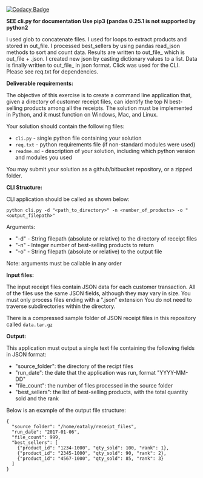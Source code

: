 
[![Codacy Badge](https://api.codacy.com/project/badge/Grade/29040992c24d45298907b52eb5a64fa9)](https://app.codacy.com/manual/QuaxisCorporation4ResearchNInnovation/PyPandasClick-JSON-ETL-Assignment-CLI-with-Options-?utm_source=github.com&utm_medium=referral&utm_content=sysad-aldama/PyPandasClick-JSON-ETL-Assignment-CLI-with-Options-&utm_campaign=Badge_Grade_Dashboard)

**SEE cli.py for documentation**
**Use pip3 (pandas 0.25.1 is not supported by python2**

I used glob to concatenate files. I used for loops to extract products and stored in out_file. I processed best_sellers by using pandas read_json methods to sort and count data. Results are written to out_file_ which is out_file + .json. I created new json by casting dictionary values to a list. Data is finally written to out_file_ in json format. Click was used for the CLI. Please see req.txt for dependencies.

**Deliverable requirements:**

The objective of this exercise is to create a command line application that, given a directory of customer receipt files, can identify the top N best-selling products among all the receipts. The solution must be implemented in Python, and it must function on Windows, Mac, and Linux.

Your solution should contain the following files:

- `cli.py` - single python file containing your solution
- `req.txt` - python requirements file (if non-standard modules were used)
- `readme.md` - description of your solution, including which python version and modules you used

You may submit your solution as a github/bitbucket repository, or a zipped folder.

**CLI Structure:**

CLI application should be called as shown below:

`python cli.py -d "<path_to_directory>" -n <number_of_products> -o "<output_filepath>"`

Arguments:

- "-d" - String filepath (absolute or relative) to the directory of receipt files
- "-n" - Integer number of best-selling products to return
- "-o" - String filepath (absolute or relative) to the output file

Note: arguments must be callable in any order

**Input files:**

The input receipt files contain JSON data for each customer transaction. All of the files use the same JSON fields, although they may vary in size. You must only process files ending with a ".json" extension You do not need to traverse subdirectories within the directory.

There is a compressed sample folder of JSON receipt files in this repository called `data.tar.gz`

**Output:**

This application must output a single text file containing the following fields in JSON format:

- "source_folder": the directory of the recipt files
- "run_date": the date that the application was run, format "YYYY-MM-DD"
- "file_count": the number of files processed in the source folder
- "best_sellers": the list of best-selling products, with the total quantity sold and the rank

Below is an example of the output file structure:

```
{
  "source_folder": "/home/eataly/receipt_files",
  "run_date": "2017-01-06",
  "file_count": 999,
  "best_sellers": [
    {"product_id": "1234-1000", "qty_sold": 100, "rank": 1},
    {"product_id": "2345-1000", "qty_sold": 90, "rank": 2},
    {"product_id": "4567-1000", "qty_sold": 85, "rank": 3}
  ]
}
```
